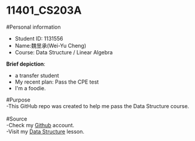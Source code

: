 # 11401_CS203A

#Personal information<br>
- Student ID: 1131556 <br>
- Name:魏昱承(Wei-Yu Cheng)  <br>
- Course: Data Structure / Linear Algebra  <br>

**Brief depiction**: <br>
- a transfer student<br>
- My recent plan: Pass the CPE test<br>
- I'm a foodie.<br>

#Purpose<br>
-This GitHub repo was created to help me pass the Data Structure course.<br>
<br>
#Source<br>
-Check my [Github](https://github.com/Ycwei01200/Ycwei01200.github.io) account.<br>
-Visit my [Data Structure](https://github.com/Ycwei01200/11401_CS203A) lesson.<br>

